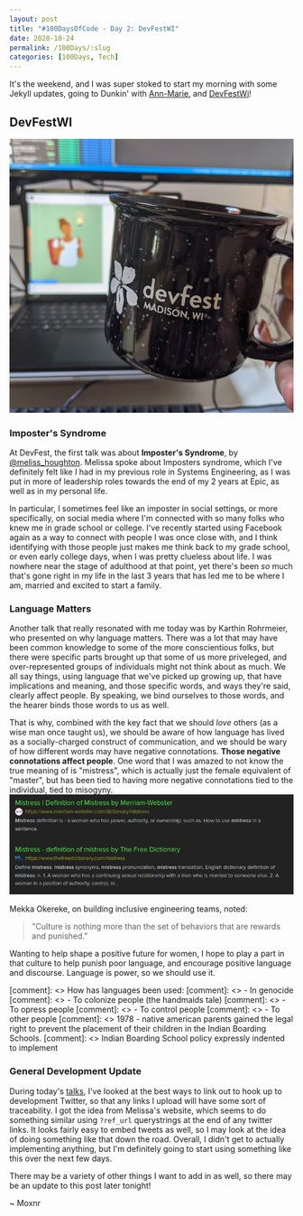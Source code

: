 ```yaml
---
layout: post
title: "#100DaysOfCode - Day 2: DevFestWI"
date: 2020-10-24
permalink: /100Days/:slug
categories: [100Days, Tech]
---
```


It's the weekend, and I was super stoked to start my morning with some Jekyll updates, going to Dunkin' with [Ann-Marie](https://twitter.com/amtisawesome), and [DevFestWi](https://devfestwi.com)!

## DevFestWI

![Sitting in on DevFestWI LiveStream](/assets/img/20201024153605.png)

### Imposter's Syndrome

At DevFest, the first talk was about **Imposter's Syndrome**, by [@meliss_houghton](https://twitter.com/meliss_houghton). Melissa spoke about Imposters syndrome, which I've definitely felt like I had in my previous role in Systems Engineering, as I was put in more of leadership roles towards the end of my 2 years at Epic, as well as in my personal life.

In particular, I sometimes feel like an imposter in social settings, or more specifically, on social media where I'm connected with so many folks who knew me in grade school or college. I've recently started using Facebook again as a way to connect with people I was once close with, and I think identifying with those people just makes me think back to my grade school, or even early college days, when I was pretty clueless about life. I was nowhere near the stage of adulthood at that point, yet there's been *so* much that's gone right in my life in the last 3 years that has led me to be where I am, married and excited to start a family.

### Language Matters

Another talk that really resonated with me today was by Karthin Rohrmeier, who presented on why language matters. There was a lot that may have been common knowledge to some of the more conscientious folks, but there were specific parts brought up that some of us more priveleged, and over-represented groups of individuals might not think about as much. We all say things, using language that we've picked up growing up, that have implications and meaning, and those specific words, and ways they're said, clearly affect people. By speaking, we bind ourselves to those words, and the hearer binds those words to us as well. 

That is why, combined with the key fact that we should *love* others (as a wise man once taught us), we should be aware of how language has lived as a socially-charged construct of communication, and we should be wary of how different words may have negative connotations. **Those negative connotations affect people**. One word that I was amazed to not know the true meaning of is "mistress", which is actually just the female equivalent of "master", but has been tied to having more negative connotations tied to the individual, tied to misogyny.
![Example of a search for mistress](assets/img/20201024192219.png)

Mekka Okereke, on building inclusive engineering teams, noted:
> "Culture is nothing more than the set of behaviors that are rewards and punished."

Wanting to help shape a positive future for women, I hope to play a part in that culture to help punish poor language, and encourage positive language and discourse. Language is power, so we should use it.

  [comment]: <>   How has languages been used:
  [comment]: <>  - In genocide
  [comment]: <>  - To colonize people (the handmaids tale)
  [comment]: <>  - To opress people
  [comment]: <>  - To control people
  [comment]: <>  - To other people
  [comment]: <>  1978 - native american parents gained the legal right to prevent the placement of their children in the Indian Boarding Schools.
  [comment]: <>  Indian Boarding School policy expressly indented to implement  

### General Development Update

During today's [talks](https://devfestwi.com/schedule/), I've looked at the best ways to link out to hook up to development Twitter, so that any links I upload will have some sort of traceability. I got the idea from Melissa's website, which seems to do something similar using `?ref_url` querystrings at the end of any twitter links. It looks fairly easy to embed tweets as well, so I may look at the idea of doing something like that down the road. Overall, I didn't get to actually implementing anything, but I'm definitely going to start using something like this over the next few days.

There may be a variety of other things I want to add in as well, so there may be an update to this post later tonight!

~ Moxnr
